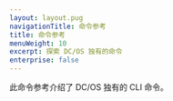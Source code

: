 ```yaml
---
layout: layout.pug
navigationTitle: 命令参考
title: 命令参考
menuWeight: 10
excerpt: 探索 DC/OS 独有的命令
enterprise: false
---
```


此命令参考介绍了 DC/OS 独有的 CLI 命令。
